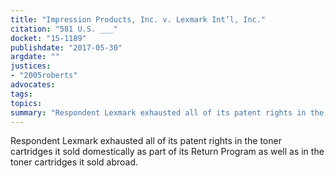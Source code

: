 ```yaml
---
title: "Impression Products, Inc. v. Lexmark Int’l, Inc."
citation: "581 U.S. ___"
docket: "15-1189"
publishdate: "2017-05-30"
argdate: ""
justices:
- "2005roberts"
advocates:
tags:
topics:
summary: "Respondent Lexmark exhausted all of its patent rights in the toner cartridges it sold domestically as part of its Return Program as well as in the toner cartridges it sold abroad."
---
```

Respondent Lexmark exhausted all of its patent rights in the toner cartridges it sold domestically as part of its Return Program as well as in the toner cartridges it sold abroad.

